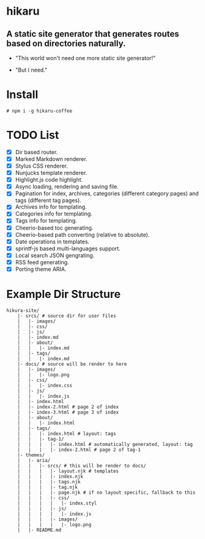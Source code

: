 hikaru
======

A static site generator that generates routes based on directories naturally.
-----------------------------------------------------------------------------

- "This world won't need one more static site generator!"

- "But I need."

# Install

```
# npm i -g hikaru-coffee
```

# TODO List

- [X] Dir based router.
- [X] Marked Markdown renderer.
- [X] Stylus CSS renderer.
- [X] Nunjucks template renderer.
- [X] Highlight.js code highlight.
- [X] Async loading, rendering and saving file.
- [X] Pagination for index, archives, categories (different category pages) and tags (different tag pages).
- [X] Archives info for templating.
- [X] Categories info for templating.
- [X] Tags info for templating.
- [X] Cheerio-based toc generating.
- [X] Cheerio-based path converting (relative to absolute).
- [X] Date operations in templates.
- [X] sprintf-js based multi-languages support.
- [X] Local search JSON gengrating.
- [X] RSS feed generating.
- [X] Porting theme ARIA.

# Example Dir Structure

```plain
hikura-site/
    |- srcs/ # source dir for user files
    |   |- images/
    |   |- css/
    |   |- js/
    |   |- index.md
    |   |- about/
    |   |   |- index.md
    |   |- tags/
    |   |   |- index.md
    |- docs/ # source will be render to here
    |   |- images/
    |   |   |- logo.png
    |   |- css/
    |   |   |- index.css
    |   |- js/
    |   |   |- index.js
    |   |- index.html
    |   |- index-2.html # page 2 of index
    |   |- index-3.html # page 3 of index
    |   |- about/
    |   |   |- index.html
    |   |- tags/
    |   |   |- index.html # layout: tags
    |   |   |- tag-1/
    |   |   |   |- index.html # automatically generated, layout: tag
    |   |   |   |- index-2.html # page 2 of tag-1
    |- themes/
    |   |- aria/
    |   |   |- srcs/ # this will be render to docs/
    |   |   |   |- layout.njk # templates
    |   |   |   |- index.njk
    |   |   |   |- tags.njk
    |   |   |   |- tag.njk
    |   |   |   |- page.njk # if no layout specific, fallback to this
    |   |   |   |- css/
    |   |   |   |   |- index.styl
    |   |   |   |- js/
    |   |   |   |   |- index.js
    |   |   |   |- images/
    |   |   |   |   |- logo.png
    |   |- README.md
```
